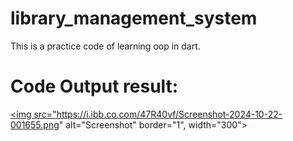 # library_management_system
This is a practice code of learning oop in dart.

# Code Output result:
<a href="https://ibb.co.com/qdYm2qn"><img src="https://i.ibb.co.com/47R40vf/Screenshot-2024-10-22-001655.png" alt="Screenshot" border="1", width="300"></a>
